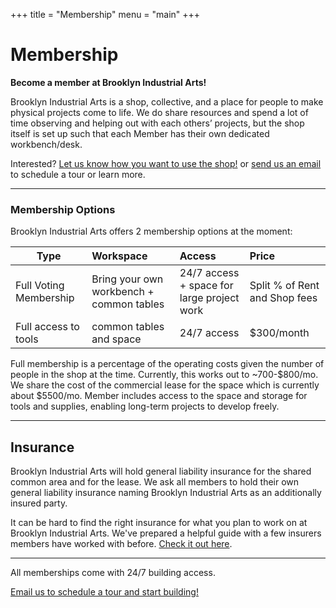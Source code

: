 +++
title = "Membership"
menu = "main"
+++

# Membership

**Become a member at Brooklyn Industrial Arts!**

Brooklyn Industrial Arts is a shop, collective, and a place for people to make physical projects come to life. We do share resources and spend a lot of time observing and helping out with each others’ projects, but the shop itself is set up such that each Member has their own dedicated workbench/desk.

Interested? [Let us know how you want to use the shop!](https://docs.google.com/forms/d/e/1FAIpQLSfuNXVlvfGhaNH_uV8uBMtWSCDZVuUFS4AMfYnVAnCtPwQzGQ/viewform) or [send us an email](mailto:info@bkindustrial.art) to schedule a tour or learn more.

---

### Membership Options


Brooklyn Industrial Arts offers 2 membership options at the moment:

| Type                   | Workspace                                | Access                                      | Price                         |
| ---------------------- | :--------------------------------------- | :------------------------------------------ | :---------------------------- |
| Full Voting Membership | Bring your own workbench + common tables | 24/7  access + space for large project work | Split % of Rent and Shop fees |
| Full access to tools   | common tables and space                  | 24/7  access                                | $300/month                    |

Full membership is a percentage of the operating costs given the number of people in the shop at the time. Currently, this works out to ~700-$800/mo. We share the cost of the commercial lease for the space which is currently about $5500/mo. Member includes access to the space and storage for tools and supplies, enabling long-term projects to develop freely.

---

## Insurance

Brooklyn Industrial Arts will hold general liability insurance for the shared common area and for the lease. We ask all members to hold their own general liability insurance naming Brooklyn Industrial Arts as an additionally insured party.

It can be hard to find the right insurance for what you plan to work on at Brooklyn Industrial Arts. We've prepared a helpful guide with a few insurers members have worked with before. [Check it out here](/insurance).

---

All memberships come with 24/7 building access.

[Email us to schedule a tour and start building!](mailto:info@bkindustrial.art)

